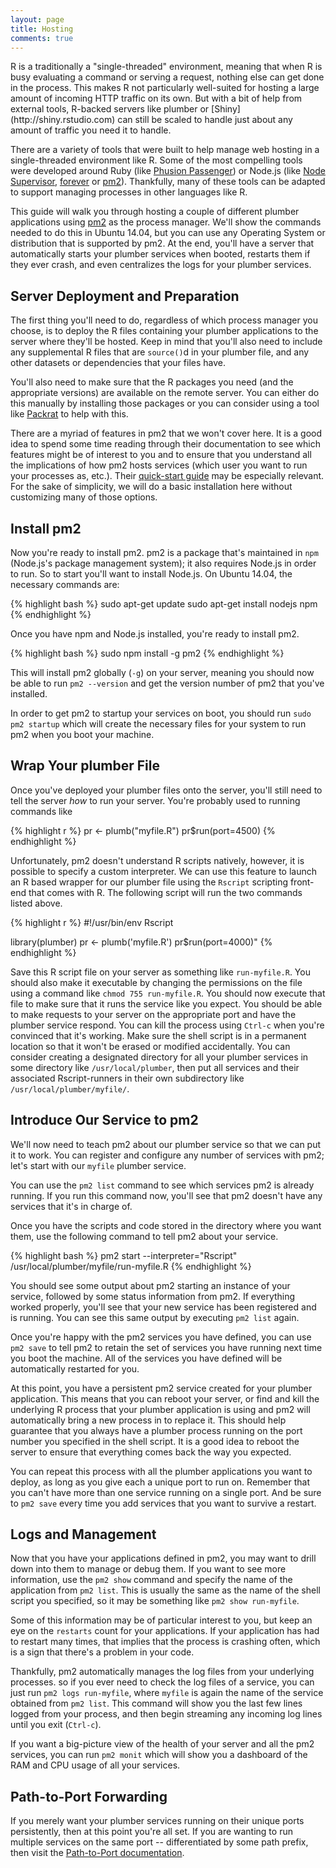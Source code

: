 ```yaml
---
layout: page
title: Hosting
comments: true
---
```


<div class="row"><div class="col-sm-8" markdown="1">
R is a traditionally a "single-threaded" environment, meaning that when R is busy evaluating a command or serving a request, nothing else can get done in the process. This makes R not particularly well-suited for hosting a large amount of incoming HTTP traffic on its own. But with a bit of help from external tools, R-backed servers like plumber or [Shiny](http://shiny.rstudio.com) can still be scaled to handle just about any amount of traffic you need it to handle.

There are a variety of tools that were built to help manage web hosting in a single-threaded environment like R. Some of the most compelling tools were developed around Ruby (like [Phusion Passenger](https://www.phusionpassenger.com/)) or Node.js (like [Node Supervisor](https://github.com/petruisfan/node-supervisor), [forever](https://github.com/foreverjs/forever) or [pm2](http://pm2.keymetrics.io/)). Thankfully, many of these tools can be adapted to support managing processes in other languages like R.

This guide will walk you through hosting a couple of different plumber applications using [pm2](http://pm2.keymetrics.io/) as the process manager. We'll show the commands needed to do this in Ubuntu 14.04, but you can use any Operating System or distribution that is supported by pm2. At the end, you'll have a server that automatically starts your plumber services when booted, restarts them if they ever crash, and even centralizes the logs for your plumber services.

## Server Deployment and Preparation

The first thing you'll need to do, regardless of which process manager you choose, is to deploy the R files containing your plumber applications to the server where they'll be hosted. Keep in mind that you'll also need to include any supplemental R files that are `source()`d in your plumber file, and any other datasets or dependencies that your files have. 

You'll also need to make sure that the R packages you need (and the appropriate versions) are available on the remote server. You can either do this manually by installing those packages or you can consider using a tool like [Packrat](https://rstudio.github.io/packrat/) to help with this.

There are a myriad of features in pm2 that we won't cover here. It is a good idea to spend some time reading through their documentation to see which features might be of interest to you and to ensure that you understand all the implications of how pm2 hosts services (which user you want to run your processes as, etc.). Their [quick-start guide](http://pm2.keymetrics.io/docs/usage/quick-start/) may be especially relevant. For the sake of simplicity, we will do a basic installation here without customizing many of those options. 

## Install pm2

Now you're ready to install pm2. pm2 is a package that's maintained in `npm` (Node.js's package management system); it also requires Node.js in order to run. So to start you'll want to install Node.js. On Ubuntu 14.04, the necessary commands are:

{% highlight bash %}
sudo apt-get update
sudo apt-get install nodejs npm
{% endhighlight %}

Once you have npm and Node.js installed, you're ready to install pm2.

{% highlight bash %}
sudo npm install -g pm2
{% endhighlight %}

This will install pm2 globally (`-g`) on your server, meaning you should now be able to run `pm2 --version` and get the version number of pm2 that you've installed.

In order to get pm2 to startup your services on boot, you should run `sudo pm2 startup` which will create the necessary files for your system to run pm2 when you boot your machine.

## Wrap Your plumber File

Once you've deployed your plumber files onto the server, you'll still need to tell the server *how* to run your server. You're probably used to running commands like

{% highlight r %}
pr <- plumb("myfile.R")
pr$run(port=4500)
{% endhighlight %}

Unfortunately, pm2 doesn't understand R scripts natively, however, it is possible to specify a custom interpreter. We can use this feature to launch an R based wrapper for our plumber file using the `Rscript` scripting front-end that comes with R. The following script will run the two commands listed above.

{% highlight r %}
#!/usr/bin/env Rscript

library(plumber)
pr <- plumb('myfile.R')
pr$run(port=4000)"
{% endhighlight %}

Save this R script file on your server as something like `run-myfile.R`. You should also make it executable by changing the permissions on the file using a command like `chmod 755 run-myfile.R`. You should now execute that file to make sure that it runs the service like you expect. You should be able to make requests to your server on the appropriate port and have the plumber service respond. You can kill the process using `Ctrl-c` when you're convinced that it's working. Make sure the shell script is in a permanent location so that it won't be erased or modified accidentally. You can consider creating a designated directory for all your plumber services in some directory like `/usr/local/plumber`, then put all services and their associated Rscript-runners in their own subdirectory like `/usr/local/plumber/myfile/`.

## Introduce Our Service to pm2

We'll now need to teach pm2 about our plumber service so that we can put it to work. You can register and configure any number of services with pm2; let's start with our `myfile` plumber service.

You can use the `pm2 list` command to see which services pm2 is already running. If you run this command now, you'll see that pm2 doesn't have any services that it's in charge of.

Once you have the scripts and code stored in the directory where you want them, use the following command to tell pm2 about your service.

{% highlight bash %}
pm2 start --interpreter="Rscript" /usr/local/plumber/myfile/run-myfile.R
{% endhighlight %}

You should see some output about pm2 starting an instance of your service, followed by some status information from pm2. If everything worked properly, you'll see that your new service has been registered and is running. You can see this same output by executing `pm2 list` again. 

Once you're happy with the pm2 services you have defined, you can use `pm2 save` to tell pm2 to retain the set of services you have running next time you boot the machine. All of the services you have defined will be automatically restarted for you.

At this point, you have a persistent pm2 service created for your plumber application. This means that you can reboot your server, or find and kill the underlying R process that your plumber application is using and pm2 will automatically bring a new process in to replace it. This should help guarantee that you always have a plumber process running on the port number you specified in the shell script. It is a good idea to reboot the server to ensure that everything comes back the way you expected.

You can repeat this process with all the plumber applications you want to deploy, as long as you give each a unique port to run on. Remember that you can't have more than one service running on a single port. And be sure to `pm2 save` every time you add services that you want to survive a restart.

## Logs and Management

Now that you have your applications defined in pm2, you may want to drill down into them to manage or debug them. If you want to see more information, use the `pm2 show` command and specify the name of the application from `pm2 list`. This is usually the same as the name of the shell script you specified, so it may be something like `pm2 show run-myfile`. 

Some of this information may be of particular interest to you, but keep an eye on the `restarts` count for your applications. If your application has had to restart many times, that implies that the process is crashing often, which is a sign that there's a problem in your code.

Thankfully, pm2 automatically manages the log files from your underlying processes. so if you ever need to check the log files of a service, you can just run `pm2 logs run-myfile`, where `myfile` is again the name of the service obtained from `pm2 list`. This command will show you the last few lines logged from your process, and then begin streaming any incoming log lines until you exit (`Ctrl-c`). 

If you want a big-picture view of the health of your server and all the pm2 services, you can run `pm2 monit` which will show you a dashboard of the RAM and CPU usage of all your services.

## Path-to-Port Forwarding

If you merely want your plumber services running on their unique ports persistently, then at this point you're all set. If you are wanting to run multiple services on the same port -- differentiated by some path prefix, then visit the [Path-to-Port documentation](../path-to-port).

</div></div>
